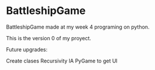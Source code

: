 # BattleshipGame
BattleshipGame made at my week 4 programing on python.

This is the version 0 of my proyect.

Future upgrades:

  Create clases
  Recursivity IA
  PyGame to get UI
